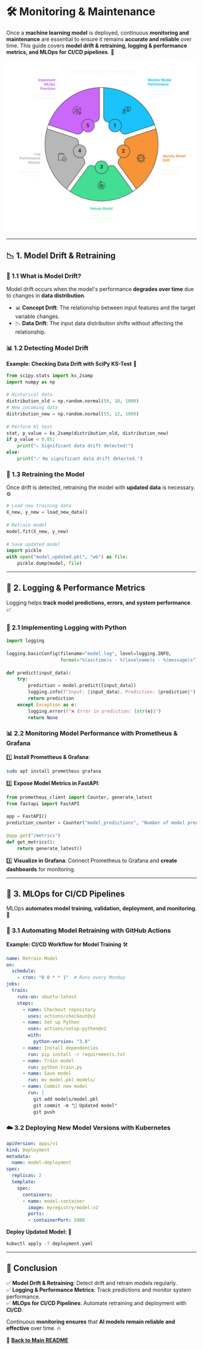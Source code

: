 # 🛠️ Monitoring & Maintenance

Once a **machine learning model** is deployed, continuous **monitoring and maintenance** are essential to ensure it remains **accurate and reliable** over time. This guide covers **model drift & retraining, logging & performance metrics, and MLOps for CI/CD pipelines**. 🚀

![MLOps](../images/mlops.png)

---

## 📉 1. Model Drift & Retraining
### 🔄 1.1 What is Model Drift?
Model drift occurs when the model's performance **degrades over time** due to changes in **data distribution**.
- 📊 **Concept Drift**: The relationship between input features and the target variable changes.
- 📉 **Data Drift**: The input data distribution shifts without affecting the relationship.

### 📊 1.2 Detecting Model Drift
**Example: Checking Data Drift with SciPy KS-Test** 🧐
```python
from scipy.stats import ks_2samp
import numpy as np

# Historical data
distribution_old = np.random.normal(50, 10, 1000)
# New incoming data
distribution_new = np.random.normal(55, 12, 1000)

# Perform KS test
stat, p_value = ks_2samp(distribution_old, distribution_new)
if p_value < 0.05:
    print("⚠️ Significant data drift detected!")
else:
    print("✅ No significant data drift detected.")
```

### 🔄 1.3 Retraining the Model
Once drift is detected, retraining the model with **updated data** is necessary. ⚙️
```python
# Load new training data
X_new, y_new = load_new_data()

# Retrain model
model.fit(X_new, y_new)

# Save updated model
import pickle
with open("model_updated.pkl", "wb") as file:
    pickle.dump(model, file)
```

---

## 📜 2. Logging & Performance Metrics
Logging helps **track model predictions, errors, and system performance**. 📈

### 📝 2.1 Implementing Logging with Python
```python
import logging

logging.basicConfig(filename="model.log", level=logging.INFO,
                    format="%(asctime)s - %(levelname)s - %(message)s")

def predict(input_data):
    try:
        prediction = model.predict([input_data])
        logging.info(f"Input: {input_data}, Prediction: {prediction}")
        return prediction
    except Exception as e:
        logging.error(f"❌ Error in prediction: {str(e)}")
        return None
```

### 📊 2.2 Monitoring Model Performance with Prometheus & Grafana
1️⃣ **Install Prometheus & Grafana**: 
   ```bash
   sudo apt install prometheus grafana
   ```
2️⃣ **Expose Model Metrics in FastAPI**:
   ```python
   from prometheus_client import Counter, generate_latest
   from fastapi import FastAPI
   
   app = FastAPI()
   prediction_counter = Counter("model_predictions", "Number of model predictions")
   
   @app.get("/metrics")
   def get_metrics():
       return generate_latest()
   ```
3️⃣ **Visualize in Grafana**: Connect Prometheus to Grafana and **create dashboards** for monitoring.

---

## 🔄 3. MLOps for CI/CD Pipelines
MLOps **automates model training, validation, deployment, and monitoring**. 🚀

### 🤖 3.1 Automating Model Retraining with GitHub Actions
**Example: CI/CD Workflow for Model Training** 🛠️
```yaml
name: Retrain Model
on:
  schedule:
    - cron: "0 0 * * 1"  # Runs every Monday
jobs:
  train:
    runs-on: ubuntu-latest
    steps:
      - name: Checkout repository
        uses: actions/checkout@v2
      - name: Set up Python
        uses: actions/setup-python@v2
        with:
          python-version: "3.8"
      - name: Install dependencies
        run: pip install -r requirements.txt
      - name: Train model
        run: python train.py
      - name: Save model
        run: mv model.pkl models/
      - name: Commit new model
        run: |
          git add models/model.pkl
          git commit -m "🚀 Updated model"
          git push
```

### ☁️ 3.2 Deploying New Model Versions with Kubernetes
```yaml
apiVersion: apps/v1
kind: Deployment
metadata:
  name: model-deployment
spec:
  replicas: 2
  template:
    spec:
      containers:
      - name: model-container
        image: myregistry/model:v2
        ports:
        - containerPort: 5000
```
**Deploy Updated Model:** 🚀
```bash
kubectl apply -f deployment.yaml
```

---

## 🎯 Conclusion
✅ **Model Drift & Retraining**: Detect drift and retrain models regularly.  
✅ **Logging & Performance Metrics**: Track predictions and monitor system performance.  
✅ **MLOps for CI/CD Pipelines**: Automate retraining and deployment with **CI/CD**.  

Continuous **monitoring ensures** that **AI models remain reliable and effective** over time. 🔥

📖 **[Back to Main README](../README.md)**
